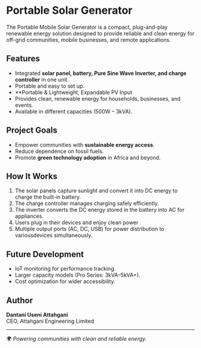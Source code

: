 # Portable Solar Generator

The Portable Mobile Solar Generator is a compact, plug-and-play renewable energy solution designed to provide reliable and clean energy for off-grid communities, mobile businesses, and remote applications.  

## Features
- Integrated **solar panel, battery, Pure Sine Wave Inverter, and charge controller** in one unit.  
- Portable and easy to set up.
- **Portable & Lightweight, Expandable PV Input
- Provides clean, renewable energy for households, businesses, and events.  
- Available in different capacities (500W – 3kVA).


## Project Goals
- Empower communities with **sustainable energy access**.  
- Reduce dependence on fossil fuels.  
- Promote **green technology adoption** in Africa and beyond.  

## How It Works
1. The solar panels capture sunlight and convert it into DC energy to charge the built-in battery.  
2. The charge controller manages charging safely efficiently.  
3. The inverter converts the DC energy stored in the battery into AC for appliances.  
4. Users plug in their devices and enjoy clean power
5. Multiple output ports (AC, DC, USB) for power distribution to variousdevices simultaneously.

## Future Development
- IoT monitoring for performance tracking.  
- Larger capacity models (Pro Series: 3kVA–5kVA+).  
- Cost optimization for wider accessibility.  

## Author
**Dantani Useni Attahgani**  
CEO, Attahgani Engineering Limited  

---
🌍 *Powering communities with clean and reliable energy.*
